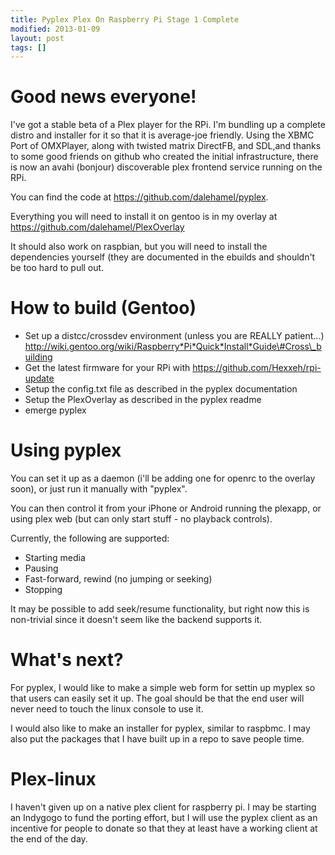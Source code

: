 ```yaml
---
title: Pyplex Plex On Raspberry Pi Stage 1 Complete
modified: 2013-01-09
layout: post
tags: []
---
```



Good news everyone!
===================

I've got a stable beta of a Plex player for the RPi. I'm bundling up a complete distro and installer for it so that it is average-joe friendly. Using the XBMC Port of OMXPlayer, along with twisted matrix DirectFB, and SDL,and thanks to some good friends on github who created the initial infrastructure, there is now an avahi (bonjour) discoverable plex frontend service running on the RPi.

You can find the code at https://github.com/dalehamel/pyplex.

Everything you will need to install it on gentoo is in my overlay at https://github.com/dalehamel/PlexOverlay

It should also work on raspbian, but you will need to install the dependencies yourself (they are documented in the ebuilds and shouldn't be too hard to pull out.

How to build (Gentoo)
=====================

-   Set up a distcc/crossdev environment (unless you are REALLY patient...) http://wiki.gentoo.org/wiki/Raspberry*Pi*Quick*Install*Guide\#Cross\_building
-   Get the latest firmware for your RPi with https://github.com/Hexxeh/rpi-update
-   Setup the config.txt file as described in the pyplex documentation
-   Setup the PlexOverlay as described in the pyplex readme
-   emerge pyplex

Using pyplex
============

You can set it up as a daemon (i'll be adding one for openrc to the overlay soon), or just run it manually with "pyplex".

You can then control it from your iPhone or Android running the plexapp, or using plex web (but can only start stuff - no playback controls).

Currently, the following are supported:

-   Starting media
-   Pausing
-   Fast-forward, rewind (no jumping or seeking)
-   Stopping

It may be possible to add seek/resume functionality, but right now this is non-trivial since it doesn't seem like the backend supports it.

What's next?
============

For pyplex, I would like to make a simple web form for settin up myplex so that users can easily set it up. The goal should be that the end user will never need to touch the linux console to use it.

I would also like to make an installer for pyplex, similar to raspbmc. I may also put the packages that I have built up in a repo to save people time.

Plex-linux
==========

I haven't given up on a native plex client for raspberry pi. I may be starting an Indygogo to fund the porting effort, but I will use the pyplex client as an incentive for people to donate so that they at least have a working client at the end of the day.
